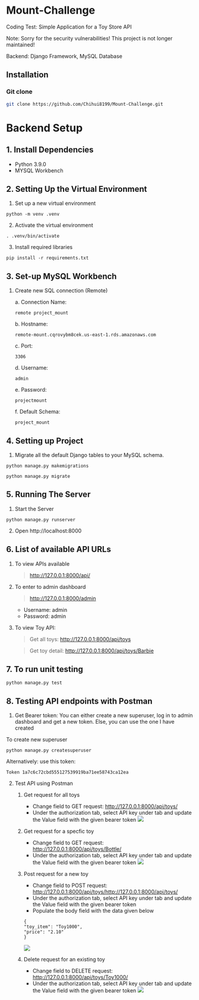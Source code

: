 # Mount-Challenge

Coding Test: Simple Application for a Toy Store API

Note: Sorry for the security vulnerabilities! This project is not longer maintained!


Backend: Django Framework, MySQL Database

## Installation

### Git clone

```bash
git clone https://github.com/Chihui8199/Mount-Challenge.git
```

# Backend Setup

## 1. Install Dependencies

- Python 3.9.0
- MYSQL Workbench

## 2. Setting Up the Virtual Environment

1. Set up a new virtual environment

```
python -m venv .venv
```

2. Activate the virtual environment

```
. .venv/bin/activate
```

3. Install required libraries

```
pip install -r requirements.txt
```

## 3. Set-up MySQL Workbench

1. Create new SQL connection (Remote)

   a. Connection Name:

   ```
   remote project_mount
   ```

   b. Hostname:

   ```
   remote-mount.cqrovybm8cek.us-east-1.rds.amazonaws.com
   ```

   c. Port:

   ```
   3306
   ```

   d. Username:

   ```
   admin
   ```

   e. Password:

   ```
   projectmount
   ```

   f. Default Schema:

   ```
   project_mount
   ```

## 4. Setting up Project

1. Migrate all the default Django tables to your MySQL schema.

```
python manage.py makemigrations
```

```
python manage.py migrate
```

## 5. Running The Server

1. Start the Server

```
python manage.py runserver
```

2. Open http://localhost:8000

## 6. List of available API URLs

1. To view APIs available

   > http://127.0.0.1:8000/api/

2. To enter to admin dashboard

   > http://127.0.0.1:8000/admin

   - Username: admin
   - Password: admin

3. To view Toy API:

   > Get all toys: http://127.0.0.1:8000/api/toys

   > Get toy detail: http://127.0.0.1:8000/api/toys/Barbie

## 7. To run unit testing

```
python manage.py test
```

## 8. Testing API endpoints with Postman

1. Get Bearer token: You can either create a new superuser, log in to admin dashboard and get a new token. Else, you can
   use the one I have created

To create new superuser

```
python manage.py createsuperuser
```

Alternatively:
use this token:

```
Token 1a7c6c72cbd555127539919ba71ee58743ca12ea
```

2. Test API using Postman

   1. Get request for all toys

      - Change field to GET request: http://127.0.0.1:8000/api/toys/
      - Under the authorization tab, select API key under tab and update the Value field with the given bearer token
      ![](Guide%20Images/Get%20all%20Toys.png)

   2. Get request for a specfic toy
      - Change field to GET request: http://127.0.0.1:8000/api/toys/Bottle/
      - Under the authorization tab, select API key under tab and update the Value field with the given bearer token
      ![](Guide%20Images/Get%20Toy%20by%20name.png)
   3. Post request for a new toy
      - Change field to POST request: http://127.0.0.1:8000/api/toys/http://127.0.0.1:8000/api/toys/
      - Under the authorization tab, select API key under tab and update the Value field with the given bearer token
      - Populate the body field with the data given below
      ```
      {
      "toy_item": "Toy1000",
      "price": "2.10"
      }
      ```
      ![](Guide%20Images/Post%20a%20new%20toy.png)
   4. Delete request for an existing toy
      - Change field to DELETE request: http://127.0.0.1:8000/api/toys/Toy1000/
      - Under the authorization tab, select API key under tab and update the Value field with the given bearer token
      ![](Guide%20Images/Delete%20toy%20by%20name.png)
